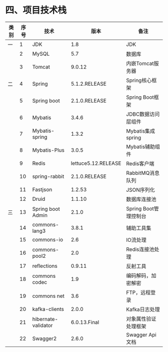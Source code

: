 # 四、项目技术栈


| 类别 | 序号 | 技术 | 版本 | 备注 |
| --- | --- | --- | --- | --- |
| 一 | 1 | JDK | 1.8 | JDK |
| | 2 | MySQL | 5.7 | 数据库 |
| | 3 | Tomcat | 9.0.12 | 内嵌Tomcat服务器 |
|  二 | 4 | Spring | 5.1.2.RELEASE | Spring核心框架 |
| | 5 | Spring boot | 2.1.0.RELEASE | Spring Boot框架 |
| | 6 | Mybatis | 3.4.6 | JDBC数据访问层组件 |
| | 7 | Mybatis-spring | 1.3.2 | Mybatis集成spring |
| | 8 | Mybatis-Plus | 3.0.5 | Mybatis辅助组件 |
| | 9 | Redis | lettuce5.12.RELEASE | Redis客户端 |
| | 10 | spring-rabbit | 2.1.0.RELEASE | RabbitMQ消息队列 |
| | 11 | Fastjson | 1.2.53 | JSON序列化 |
| | 12 | Druid | 1.1.10 | 数据库连接池 |
|    三 | 13 | Spring boot Admin | 2.1.0 | Spring Boot管理控制台 |
| |14 | commons-lang3 | 3.8.1 | 辅助工具集 |
| |15 | commons-io | 2.6 | IO流处理 |
| |16 | commons-pool2 | 2.0 | Redis连接池处理 |
| |17 | reflections | 0.9.11 | 反射工具 |
| |18 | commons codec | 1.9 | 编码解码，加密解密 |
| |19 | commons net | 3.6 | FTP，远程登录 |
| |20 | kafka-clients | 2.0.0 | Kafka日志处理 |
| |21 | hibernate-validator | 6.0.13.Final | 对象属性验证处理框架 |
| |22 | Swagger2 | 2.6.0 | Swagger Api文档 |
